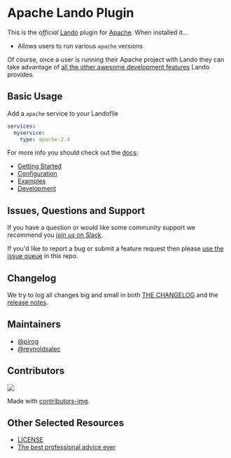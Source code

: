 # Apache Lando Plugin

This is the _official_ [Lando](https://lando.dev) plugin for [Apache](https://www.apache.org/). When installed it...

* Allows users to run various `apache` versions

Of course, once a user is running their Apache project with Lando they can take advantage of [all the other awesome development features](https://docs.lando.dev) Lando provides.

## Basic Usage

Add a `apache` service to your Landofile

```yaml
services:
  myservice:
    type: apache:2.4
```

For more info you should check out the [docs](https://docs.lando.dev/apache):

* [Getting Started](https://docs.lando.dev/apache/)
* [Configuration](https://docs.lando.dev/apache/config.html)
* [Examples](https://github.com/lando/apache/tree/main/examples)
* [Development](https://docs.lando.dev/apache/development.html)

## Issues, Questions and Support

If you have a question or would like some community support we recommend you [join us on Slack](https://launchpass.com/devwithlando).

If you'd like to report a bug or submit a feature request then please [use the issue queue](https://github.com/lando/apache/issues/new/choose) in this repo.

## Changelog

We try to log all changes big and small in both [THE CHANGELOG](https://github.com/lando/apache/blob/main/CHANGELOG.md) and the [release notes](https://github.com/lando/apache/releases).


## Maintainers

* [@pirog](https://github.com/pirog)
* [@reynoldsalec](https://github.com/reynoldsalec)

## Contributors

<a href="https://github.com/lando/apache/graphs/contributors">
  <img src="https://contrib.rocks/image?repo=lando/apache" />
</a>

Made with [contributors-img](https://contrib.rocks).

## Other Selected Resources

* [LICENSE](https://github.com/lando/apache/blob/main/LICENSE.md)
* [The best professional advice ever](https://www.youtube.com/watch?v=tkBVDh7my9Q)

